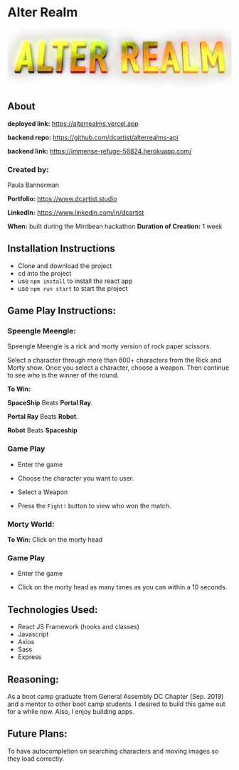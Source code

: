 

# Alter Realm

![alter realm](src/Images/alterRealm.png)

## About

**deployed link:** https://alterrealms.vercel.app

**backend repo:** https://github.com/dcartist/alterrealms-api

**backend link:** https://immense-refuge-56824.herokuapp.com/

### **Created by:** 

Paula Bannerman

**Portfolio:** https://www.dcartist.studio

**LinkedIn:** https://www.linkedin.com/in/dcartist

**When:** built during the Mintbean hackathon
**Duration of Creation:** 1 week

## Installation Instructions

- Clone and download the project
- cd into the project 
- use `npm install` to install the react app
- use `npm run start` to start the project

## Game Play Instructions:

### Speengle Meengle:

Speengle Meengle is a rick and morty version of rock paper scissors.

Select a character through more than 600+ characters from the Rick and Morty show. Once you select a character, choose a weapon. Then continue to see who is the winner of the round.

**To Win:** 

**SpaceShip** Beats **Portal Ray**. 

**Portal Ray** Beats **Robot**. 

**Robot** Beats **Spaceship**

### Game Play

- Enter the game

- Choose the character you want to user.

- Select a Weapon

- Press the `Fight!` button to view who won the match.

  

### Morty World:

**To Win:**  Click on the morty head

### Game Play

- Enter the game

- Click on the morty head as many times as you can within a 10 seconds.

  

## **Technologies Used:**

- React JS Framework (hooks and classes)
- Javascript
- Axios
- Sass
- Express

## Reasoning:

As a boot camp graduate from General Assembly DC Chapter (Sep. 2019) and a mentor to other boot camp students. I desired to build this game out for a while now. Also, I enjoy building apps. 

## Future Plans:

To have autocompletion on searching characters and moving images so they load correctly.